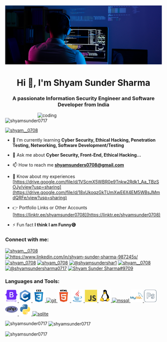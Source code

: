 ![logo](https://github.com/shyamsunder0717/shyamsunder0717/blob/main/security.png)
<h1 align="center">Hi 👋, I'm Shyam Sunder Sharma</h1>
<h3 align="center">A passionate Information Security Engineer and Software Developer from India</h3>

<img align="right" alt="coding" width="400" src="https://user-images.githubusercontent.com/74038190/225813708-98b745f2-7d22-48cf-9150-083f1b00d6c9.gif">

<p align="left"> <img src="https://komarev.com/ghpvc/?username=shyamsunder0717&label=Profile%20views&color=0e75b6&style=flat" alt="shyamsunder0717" /> </p>

<p align="left"> <a href="https://twitter.com/shyam__0708" target="blank"><img src="https://img.shields.io/twitter/follow/shyam__0708?logo=twitter&style=for-the-badge" alt="shyam__0708" /></a> </p>

- 🌱 I’m currently learning **Cyber Security, Ethical Hacking, Penetration Testing, Networking, Software Development/Testing**

- 💬 Ask me about **Cyber Security, Front-End, Ethical Hacking...**

- 📫 How to reach me **shyamsunders0708@gmail.com**

- 📄 Know about my experiences [https://drive.google.com/file/d/1VScmX5WBR0e9Tnkw2Rdk1_Aa_TBzSOJy/view?usp=sharing](https://drive.google.com/file/d/18xUkoqzGkTUmXwE6X4EM5WBsJMmdQRFe/view?usp=sharing)
  
- 👉 Portfolio Links or Other Accounts [https://linktr.ee/shyamsunder0708](https://linktr.ee/shyamsunder0708)

- ⚡ Fun fact **I think I am Funny😅**

<h3 align="left">Connect with me:</h3>
<p align="left">
<a href="https://twitter.com/shyam__0708" target="blank"><img align="center" src="https://raw.githubusercontent.com/rahuldkjain/github-profile-readme-generator/master/src/images/icons/Social/twitter.svg" alt="shyam__0708" height="30" width="40" /></a>
<a href="https://linkedin.com/in/https://www.linkedin.com/in/shyam-sunder-sharma-987245s/" target="blank"><img align="center" src="https://raw.githubusercontent.com/rahuldkjain/github-profile-readme-generator/master/src/images/icons/Social/linked-in-alt.svg" alt="https://www.linkedin.com/in/shyam-sunder-sharma-987245s/" height="30" width="40" /></a>
<a href="https://instagram.com/shyam_0708" target="blank"><img align="center" src="https://raw.githubusercontent.com/rahuldkjain/github-profile-readme-generator/master/src/images/icons/Social/instagram.svg" alt="shyam_0708" height="30" width="40" /></a>
<a href="https://www.codechef.com/users/shyam_0708" target="blank"><img align="center" src="https://cdn.jsdelivr.net/npm/simple-icons@3.1.0/icons/codechef.svg" alt="shyam_0708" height="30" width="40" /></a>
<a href="https://www.hackerrank.com/@shyamsundershar1" target="blank"><img align="center" src="https://raw.githubusercontent.com/rahuldkjain/github-profile-readme-generator/master/src/images/icons/Social/hackerrank.svg" alt="@shyamsundershar1" height="30" width="40" /></a>
<a href="https://www.leetcode.com/shyam__0708" target="blank"><img align="center" src="https://raw.githubusercontent.com/rahuldkjain/github-profile-readme-generator/master/src/images/icons/Social/leet-code.svg" alt="shyam__0708" height="30" width="40" /></a>
<a href="https://www.hackerearth.com/@shyamsundersharma0717" target="blank"><img align="center" src="https://raw.githubusercontent.com/rahuldkjain/github-profile-readme-generator/master/src/images/icons/Social/hackerearth.svg" alt="@shyamsundersharma0717" height="30" width="40" /></a>
<a href="https://discord.gg/Shyam Sunder Sharma#9709" target="blank"><img align="center" src="https://raw.githubusercontent.com/rahuldkjain/github-profile-readme-generator/master/src/images/icons/Social/discord.svg" alt="Shyam Sunder Sharma#9709" height="30" width="40" /></a>
</p>

<h3 align="left">Languages and Tools:</h3>
<p align="left"> </a> <a href="https://getbootstrap.com" target="_blank" rel="noreferrer"> <img src="https://raw.githubusercontent.com/devicons/devicon/master/icons/bootstrap/bootstrap-plain-wordmark.svg" alt="bootstrap" width="40" height="40"/> </a> <a href="https://www.cprogramming.com/" target="_blank" rel="noreferrer"> <img src="https://raw.githubusercontent.com/devicons/devicon/master/icons/c/c-original.svg" alt="c" width="40" height="40"/> </a> <a href="https://www.w3schools.com/css/" target="_blank" rel="noreferrer"> <img src="https://raw.githubusercontent.com/devicons/devicon/master/icons/css3/css3-original-wordmark.svg" alt="css3" width="40" height="40"/> </a> <a href="https://git-scm.com/" target="_blank" rel="noreferrer"> <img src="https://www.vectorlogo.zone/logos/git-scm/git-scm-icon.svg" alt="git" width="40" height="40"/> </a> <a href="https://www.w3.org/html/" target="_blank" rel="noreferrer"> <img src="https://raw.githubusercontent.com/devicons/devicon/master/icons/html5/html5-original-wordmark.svg" alt="html5" width="40" height="40"/> </a> <a href="https://www.java.com" target="_blank" rel="noreferrer"> <img src="https://raw.githubusercontent.com/devicons/devicon/master/icons/java/java-original.svg" alt="java" width="40" height="40"/> </a> <a href="https://developer.mozilla.org/en-US/docs/Web/JavaScript" target="_blank" rel="noreferrer"> <img src="https://raw.githubusercontent.com/devicons/devicon/master/icons/javascript/javascript-original.svg" alt="javascript" width="40" height="40"/> </a> <a href="https://www.linux.org/" target="_blank" rel="noreferrer"> <img src="https://raw.githubusercontent.com/devicons/devicon/master/icons/linux/linux-original.svg" alt="linux" width="40" height="40"/> </a> <a href="https://www.microsoft.com/en-us/sql-server" target="_blank" rel="noreferrer"> <img src="https://www.svgrepo.com/show/303229/microsoft-sql-server-logo.svg" alt="mssql" width="40" height="40"/> </a> <a href="https://www.mysql.com/" target="_blank" rel="noreferrer"> <img src="https://raw.githubusercontent.com/devicons/devicon/master/icons/mysql/mysql-original-wordmark.svg" alt="mysql" width="40" height="40"/> </a> </a> <a href="https://www.photoshop.com/en" target="_blank" rel="noreferrer"> <img src="https://raw.githubusercontent.com/devicons/devicon/master/icons/photoshop/photoshop-line.svg" alt="photoshop" width="40" height="40"/> </a> <a href="https://www.php.net" target="_blank" rel="noreferrer"> <img src="https://raw.githubusercontent.com/devicons/devicon/master/icons/php/php-original.svg" alt="php" width="40" height="40"/> </a> <a href="https://www.python.org" target="_blank" rel="noreferrer"> <img src="https://raw.githubusercontent.com/devicons/devicon/master/icons/python/python-original.svg" alt="python" width="40" height="40"/> </a> <a href="https://www.sqlite.org/" target="_blank" rel="noreferrer"> <img src="https://www.vectorlogo.zone/logos/sqlite/sqlite-icon.svg" alt="sqlite" width="40" height="40"/> </a> </p>

<p><img align="left" src="https://github-readme-stats.vercel.app/api/top-langs?username=shyamsunder0717&show_icons=true&locale=en&layout=compact" alt="shyamsunder0717" /></p>

<p>&nbsp;<img align="center" src="https://github-readme-stats.vercel.app/api?username=shyamsunder0717&show_icons=true&locale=en" alt="shyamsunder0717" /></p>

<p><img align="center" src="https://github-readme-streak-stats.herokuapp.com/?user=shyamsunder0717&" alt="shyamsunder0717" /></p>
